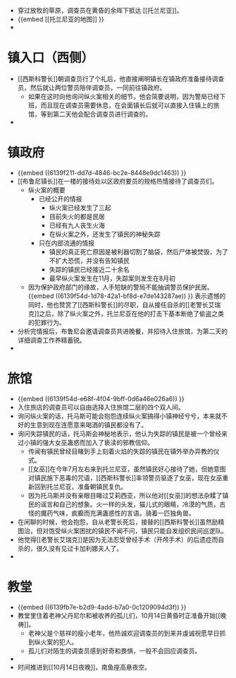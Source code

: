 - 穿过放牧的草原，调查员在黄昏的余晖下抵达 [[托兰尼亚]]。
- {{embed [[托兰尼亚的地图]] }}
-
# 镇入口（西侧）
- [[西斯科警长]]朝调查员行了个礼后，他直接阐明镇长在镇政府准备接待调查员，然后就让两位警员陪伴调查员，一同前往镇政府。
	- 如果在这时向他询问纵火案相关的细节，他会简要说明，因为警局已经下班，而且现在调查员需要休息，在会面镇长后就可以直接入住镇上的旅馆，等到第二天他会配合调查员进行调查的。
-
# 镇政府
- {{embed ((6139f211-dd7d-4846-bc2e-8448e9dc1463)) }}
- [[布鲁尼镇长]]在一楼的接待处以区政府要员的规格热情接待了调查员们。
	- 纵火案的概要
		- 已经公开的情报
			- 纵火案已经发生了三起
			- 目前失火的都是民居
			- 已经有九人丧生火海
			- 在纵火案之外，还发生了镇民的神秘失踪
		- 只在内部流通的情报
			- 镇民的真正死亡原因是被利器切割了脑袋，然后尸体被焚毁，为了不扩大恐慌，并没有告知镇民
			- 失踪的镇民已经接近二十余名
			- 最早纵火案发生在11月，失踪案则发生在8月初
	- 因为保护政府部门的缘故，人手短缺的警局不能抽调警员保护民居。
	  {{embed ((6139f54d-1d78-42a1-bf8d-e7de143287ae)) }} 
	  表示遗憾的同时，他也赞赏了[[西斯科警长]]的尽职，自从接任自杀的[[老警长艾瑞克]]之后，除了纵火案之外，托兰尼亚在他的打击下基本断绝了偷盗之类的犯罪行为。
- 分析完情报后，布鲁尼会邀请调查员共进晚餐，并招待入住旅馆，为第二天的详细调查工作养精蓄锐。
-
# 旅馆
- {{embed ((6139f54d-e68f-4f04-9bff-0d6a46e026a6)) }}
- 入住旅店的调查员可以自由选择入住旅馆二层的四个双人间。
- 询问纵火案的话，托马斯可能会抱怨连续纵火案搞得小镇神经兮兮，本来就不好的生意到现在连愿意来喝酒的镇民都没有了。
- 询问失踪镇民的话，托马斯会神秘地表示，他认为失踪的镇民是被一个曾经来过小镇的强大女巫蛊惑而加入了亵渎的邪教信仰。
	- 传闻有镇民曾经目睹到手上刻着火焰的失踪的镇民在镇外举办异教的仪式。
	- [[女巫]]在今年7月左右来到托兰尼亚，虽然镇民好心接待了她，但她意图对镇民施下恶毒的咒语，[[西斯科警长]]率领警员驱逐了女巫，现在女巫重新回到托兰尼亚，准备朝镇民复仇。
	- 因为托马斯并没有亲眼目睹过艾莉西亚，所以他对[[女巫]]的想法杂糅了镇民的谣言和自己的想象。火一样的头发，猫儿式的眼睛，冷漠的气质，古怪的魔药气味，疯癫而充满蛊惑性的言语。骑着一匹独角兽。
- 在闲聊的时候，他会抱怨，自从老警长死后，接替的[[西斯科警长]]虽然励精图治，但对饱受纵火案困扰的镇民不闻不问，镇民只能自发组织民间巡逻队。
- 他觉得[[老警长艾瑞克]]是因为无法忍受曾经手术（开颅手术）的后遗症而自杀的，很久没有见过卡加利娜夫人了。
-
# 教堂
- {{embed ((6139fb7e-b2d9-4add-b7a0-0c1209094d3f)) }}
- 教堂里住着老神父丹尼尔和被收养的孤儿们，10月14日黄昏时正准备开始[[晚祷]]。
	- 老神父是个慈祥的瘦小老年，他热诚欢迎调查员的到来并虔诚祝愿早日抓到纵火案的犯人。
	- 孤儿们对陌生的调查员感到好奇和畏惧，一般不会回应调查员。
-
- 时间推进到[[10月14日夜晚]]，南鱼座高悬夜空。